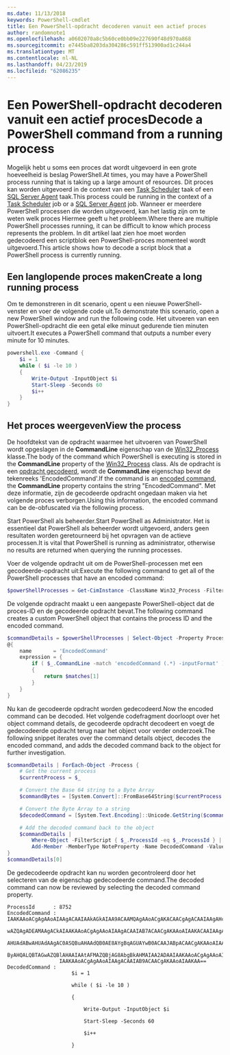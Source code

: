 ```yaml
---
ms.date: 11/13/2018
keywords: PowerShell-cmdlet
title: Een PowerShell-opdracht decoderen vanuit een actief proces
author: randomnote1
ms.openlocfilehash: a0602070a8c5b60ce0bb09e227690f48d970a868
ms.sourcegitcommit: e7445ba8203da304286c591ff513900ad1c244a4
ms.translationtype: MT
ms.contentlocale: nl-NL
ms.lasthandoff: 04/23/2019
ms.locfileid: "62086235"
---
```

# <a name="decode-a-powershell-command-from-a-running-process"></a><span data-ttu-id="556a4-103">Een PowerShell-opdracht decoderen vanuit een actief proces</span><span class="sxs-lookup"><span data-stu-id="556a4-103">Decode a PowerShell command from a running process</span></span>

<span data-ttu-id="556a4-104">Mogelijk hebt u soms een proces dat wordt uitgevoerd in een grote hoeveelheid is beslag PowerShell.</span><span class="sxs-lookup"><span data-stu-id="556a4-104">At times, you may have a PowerShell process running that is taking up a large amount of resources.</span></span>
<span data-ttu-id="556a4-105">Dit proces kan worden uitgevoerd in de context van een [Task Scheduler][] taak of een [SQL Server Agent][] taak.</span><span class="sxs-lookup"><span data-stu-id="556a4-105">This process could be running in the context of a [Task Scheduler][] job or a [SQL Server Agent][] job.</span></span> <span data-ttu-id="556a4-106">Wanneer er meerdere PowerShell processen die worden uitgevoerd, kan het lastig zijn om te weten welk proces Hiermee geeft u het probleem.</span><span class="sxs-lookup"><span data-stu-id="556a4-106">Where there are multiple PowerShell processes running, it can be difficult to know which process represents the problem.</span></span> <span data-ttu-id="556a4-107">In dit artikel laat zien hoe moet worden gedecodeerd een scriptblok een PowerShell-proces momenteel wordt uitgevoerd.</span><span class="sxs-lookup"><span data-stu-id="556a4-107">This article shows how to decode a script block that a PowerShell process is currently running.</span></span>

## <a name="create-a-long-running-process"></a><span data-ttu-id="556a4-108">Een langlopende proces maken</span><span class="sxs-lookup"><span data-stu-id="556a4-108">Create a long running process</span></span>

<span data-ttu-id="556a4-109">Om te demonstreren in dit scenario, opent u een nieuwe PowerShell-venster en voer de volgende code uit.</span><span class="sxs-lookup"><span data-stu-id="556a4-109">To demonstrate this scenario, open a new PowerShell window and run the following code.</span></span> <span data-ttu-id="556a4-110">Het uitvoeren van een PowerShell-opdracht die een getal elke minuut gedurende tien minuten uitvoert.</span><span class="sxs-lookup"><span data-stu-id="556a4-110">It executes a PowerShell command that outputs a number every minute for 10 minutes.</span></span>

```powershell
powershell.exe -Command {
    $i = 1
    while ( $i -le 10 )
    {
        Write-Output -InputObject $i
        Start-Sleep -Seconds 60
        $i++
    }
}
```

## <a name="view-the-process"></a><span data-ttu-id="556a4-111">Het proces weergeven</span><span class="sxs-lookup"><span data-stu-id="556a4-111">View the process</span></span>

<span data-ttu-id="556a4-112">De hoofdtekst van de opdracht waarmee het uitvoeren van PowerShell wordt opgeslagen in de **CommandLine** eigenschap van de [Win32_Process][] klasse.</span><span class="sxs-lookup"><span data-stu-id="556a4-112">The body of the command which PowerShell is executing is stored in the **CommandLine** property of the [Win32_Process][] class.</span></span> <span data-ttu-id="556a4-113">Als de opdracht is een [opdracht gecodeerd][], wordt de **CommandLine** eigenschap bevat de tekenreeks 'EncodedCommand'.</span><span class="sxs-lookup"><span data-stu-id="556a4-113">If the command is an [encoded command][], the **CommandLine** property contains the string "EncodedCommand".</span></span> <span data-ttu-id="556a4-114">Met deze informatie, zijn de gecodeerde opdracht ongedaan maken via het volgende proces verborgen.</span><span class="sxs-lookup"><span data-stu-id="556a4-114">Using this information, the encoded command can be de-obfuscated via the following process.</span></span>

<span data-ttu-id="556a4-115">Start PowerShell als beheerder.</span><span class="sxs-lookup"><span data-stu-id="556a4-115">Start PowerShell as Administrator.</span></span> <span data-ttu-id="556a4-116">Het is essentieel dat PowerShell als beheerder wordt uitgevoerd, anders geen resultaten worden geretourneerd bij het opvragen van de actieve processen.</span><span class="sxs-lookup"><span data-stu-id="556a4-116">It is vital that PowerShell is running as administrator, otherwise no results are returned when querying the running processes.</span></span>

<span data-ttu-id="556a4-117">Voer de volgende opdracht uit om de PowerShell-processen met een gecodeerde-opdracht uit:</span><span class="sxs-lookup"><span data-stu-id="556a4-117">Execute the following command to get all of the PowerShell processes that have an encoded command:</span></span>

```powershell
$powerShellProcesses = Get-CimInstance -ClassName Win32_Process -Filter 'CommandLine LIKE "%EncodedCommand%"'
```

<span data-ttu-id="556a4-118">De volgende opdracht maakt u een aangepaste PowerShell-object dat de proces-ID en de gecodeerde opdracht bevat.</span><span class="sxs-lookup"><span data-stu-id="556a4-118">The following command creates a custom PowerShell object that contains the process ID and the encoded command.</span></span>

```powershell
$commandDetails = $powerShellProcesses | Select-Object -Property ProcessId,
@{
    name       = 'EncodedCommand'
    expression = {
        if ( $_.CommandLine -match 'encodedCommand (.*) -inputFormat' )
        {
            return $matches[1]
        }
    }
}
```

<span data-ttu-id="556a4-119">Nu kan de gecodeerde opdracht worden gedecodeerd.</span><span class="sxs-lookup"><span data-stu-id="556a4-119">Now the encoded command can be decoded.</span></span> <span data-ttu-id="556a4-120">Het volgende codefragment doorloopt over het object command details, de gecodeerde opdracht decodeert en voegt de gedecodeerde opdracht terug naar het object voor verder onderzoek.</span><span class="sxs-lookup"><span data-stu-id="556a4-120">The following snippet iterates over the command details object, decodes the encoded command, and adds the decoded command back to the object for further investigation.</span></span>

```powershell
$commandDetails | ForEach-Object -Process {
    # Get the current process
    $currentProcess = $_

    # Convert the Base 64 string to a Byte Array
    $commandBytes = [System.Convert]::FromBase64String($currentProcess.EncodedCommand)

    # Convert the Byte Array to a string
    $decodedCommand = [System.Text.Encoding]::Unicode.GetString($commandBytes)

    # Add the decoded command back to the object
    $commandDetails |
        Where-Object -FilterScript { $_.ProcessId -eq $_.ProcessId } |
        Add-Member -MemberType NoteProperty -Name DecodedCommand -Value $decodedCommand
}
$commandDetails[0]
```

<span data-ttu-id="556a4-121">De gedecodeerde opdracht kan nu worden gecontroleerd door het selecteren van de eigenschap gedecodeerde command.</span><span class="sxs-lookup"><span data-stu-id="556a4-121">The decoded command can now be reviewed by selecting the decoded command property.</span></span>

```output
ProcessId      : 8752
EncodedCommand : IAAKAAoACgAgAAoAIAAgACAAIAAkAGkAIAA9ACAAMQAgAAoACgAKACAACgAgACAAIAAgAHcAaABpAGwAZQAgACgAIAAkAGkAIAAtAG
                 wAZQAgADEAMAAgACkAIAAKAAoACgAgAAoAIAAgACAAIAB7ACAACgAKAAoAIAAKACAAIAAgACAAIAAgACAAIABXAHIAaQB0AGUALQBP
                 AHUAdABwAHUAdAAgAC0ASQBuAHAAdQB0AE8AYgBqAGUAYwB0ACAAJABpACAACgAKAAoAIAAKACAAIAAgACAAIAAgACAAIABTAHQAYQ
                 ByAHQALQBTAGwAZQBlAHAAIAAtAFMAZQBjAG8AbgBkAHMAIAA2ADAAIAAKAAoACgAgAAoAIAAgACAAIAAgACAAIAAgACQAaQArACsA
                 IAAKAAoACgAgAAoAIAAgACAAIAB9ACAACgAKAAoAIAAKAA==
DecodedCommand :
                     $i = 1

                     while ( $i -le 10 )

                     {

                         Write-Output -InputObject $i

                         Start-Sleep -Seconds 60

                         $i++

                     }
```

[Task Scheduler]: /windows/desktop/TaskSchd/task-scheduler-start-page
[SQL Server Agent]: /sql/ssms/agent/sql-server-agent
[Win32_Process]: /windows/desktop/CIMWin32Prov/win32-process
[opdracht gecodeerd]: /powershell/scripting/core-powershell/console/powershell.exe-command-line-help#-encodedcommand-
[encoded command]: /powershell/scripting/core-powershell/console/powershell.exe-command-line-help#-encodedcommand-
